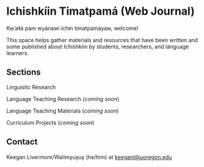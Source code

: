 # Ichishkíin Timatpamá (Web Journal)
Kw’aɬá pam wyánawi íchɨn timatpamáyaw, welcome! 

This space helps gather materials and resources that have been written and some published about Ichishkíin by students, researchers, and language learners.

## Sections

Linguistic Research

Language Teaching Research (_coming soon_)

Language Teaching Materials (_coming soon_)

Curriculum Projects (_coming soon_)

## Contact

Keegan Livermore/Walímx̱ux̱ux̱ (he/him) at [keeganl@uoregon.edu](mailto:keeganl@uoregon.edu)